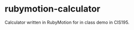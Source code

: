 rubymotion-calculator
=====================

Calculator written in RubyMotion for in class demo in CIS195.
